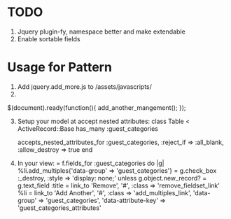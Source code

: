 # TODO
1. Jquery plugin-fy, namespace better and make extendable
2. Enable sortable fields

# Usage for Pattern
1. Add jquery.add_more.js to /assets/javascripts/
2. 
  $(document).ready(function(){
    add_another_mangement();
  });

3. Setup your model at accept nested attributes:
  class Table < ActiveRecord::Base
    has_many :guest_categories
    
    accepts_nested_attributes_for :guest_categories, :reject_if => :all_blank, :allow_destroy => true
  end

4. In your view:
= f.fields_for :guest_categories do |g|
  %li.add_multiples{'data-group' => 'guest_categories'}
    = g.check_box :_destroy, :style => 'display: none;' unless g.object.new_record?
    = g.text_field :title
    = link_to 'Remove', '#', :class => 'remove_fieldset_link'
%li
  = link_to 'Add Another', '#', :class => 'add_multiples_link', 'data-group' => 'guest_categories', 'data-attribute-key' => 'guest_categories_attributes'
  
  